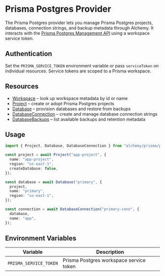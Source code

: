 # Prisma Postgres Provider

The Prisma Postgres provider lets you manage Prisma Postgres projects, databases, connection strings, and backup metadata through Alchemy. It interacts with the [Prisma Postgres Management API](https://www.prisma.io/docs/postgres/introduction/management-api) using a workspace service token.

## Authentication

Set the `PRISMA_SERVICE_TOKEN` environment variable or pass `serviceToken` on individual resources. Service tokens are scoped to a Prisma workspace.

## Resources

- [Workspace](./workspace.ts) – look up workspace metadata by id or name
- [Project](./project.ts) – create or adopt Prisma Postgres projects
- [Database](./database.ts) – provision databases and restore from backups
- [DatabaseConnection](./database-connection.ts) – create and manage database connection strings
- [DatabaseBackups](./database-backups.ts) – list available backups and retention metadata

## Usage

```ts
import { Project, Database, DatabaseConnection } from "alchemy/prisma/postgres";

const project = await Project("app-project", {
  name: "app-project",
  region: "us-east-1",
  createDatabase: false,
});

const database = await Database("primary", {
  project,
  name: "primary",
  region: "us-east-1",
});

const connection = await DatabaseConnection("primary-conn", {
  database,
  name: "app",
});
```

## Environment Variables

| Variable                | Description                            |
| ----------------------- | -------------------------------------- |
| `PRISMA_SERVICE_TOKEN`  | Prisma Postgres workspace service token |
